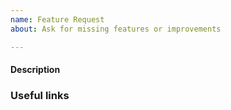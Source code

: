 ```yaml
---
name: Feature Request
about: Ask for missing features or improvements

---
```


#### Description
<!-- Please describe your use case, why you need this feature and why this
feature is important for RIOT. -->

### Useful links
<!-- Please include links to any documentation that you think is useful -->

<!-- Thanks for contributing! -->
